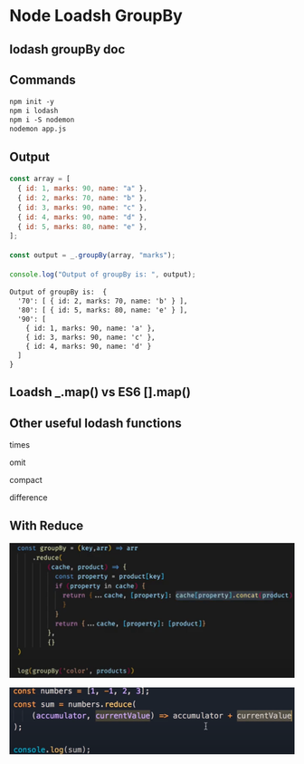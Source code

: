 # Node Loadsh GroupBy


## lodash groupBy doc


## Commands

```dos
npm init -y
npm i lodash
npm i -S nodemon
nodemon app.js
```

## Output

```javascript
const array = [
  { id: 1, marks: 90, name: "a" },
  { id: 2, marks: 70, name: "b" },
  { id: 3, marks: 90, name: "c" },
  { id: 4, marks: 90, name: "d" },
  { id: 5, marks: 80, name: "e" },
];

const output = _.groupBy(array, "marks");

console.log("Output of groupBy is: ", output);
```

```dos
Output of groupBy is:  {
  '70': [ { id: 2, marks: 70, name: 'b' } ],
  '80': [ { id: 5, marks: 80, name: 'e' } ],
  '90': [
    { id: 1, marks: 90, name: 'a' },
    { id: 3, marks: 90, name: 'c' },
    { id: 4, marks: 90, name: 'd' }
  ]
}
```

## Loadsh \_.map() vs ES6 [].map()

## Other useful lodash functions

times

omit

compact

difference

## With Reduce

![](image/README/reduce_01.png)

![](image/README/reduce_02.png)
